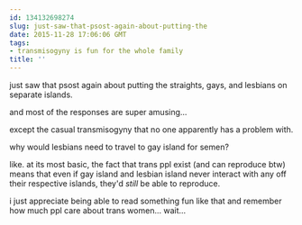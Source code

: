 ```yaml
---
id: 134132698274
slug: just-saw-that-psost-again-about-putting-the
date: 2015-11-28 17:06:06 GMT
tags:
- transmisogyny is fun for the whole family
title: ''
---
```

just saw that psost again about putting the straights, gays, and lesbians on separate islands.

and most of the responses are super amusing...

except the casual transmisogyny that no one apparently has a problem with.

why would lesbians need to travel to gay island for semen? 

like. at its most basic, the fact that trans ppl exist (and can reproduce btw) means that even if gay island and lesbian island never interact with any off their respective islands, they'd *still* be able to reproduce.

i just appreciate being able to read something fun like that and remember how much ppl care about trans women... wait...